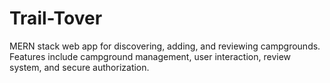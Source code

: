 # Trail-Tover
MERN stack web app for discovering, adding, and reviewing campgrounds. Features include campground management, user interaction, review system, and secure authorization.
